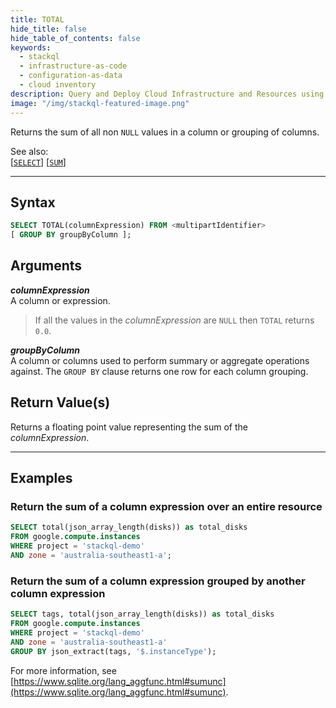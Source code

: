 ```yaml
---
title: TOTAL
hide_title: false
hide_table_of_contents: false
keywords:
  - stackql
  - infrastructure-as-code
  - configuration-as-data
  - cloud inventory
description: Query and Deploy Cloud Infrastructure and Resources using SQL
image: "/img/stackql-featured-image.png"
---
```

Returns the sum of all non `NULL` values in a column or grouping of columns.  

See also:  
[[` SELECT `]](/docs/language-spec/select) [[` SUM `]](/docs/language-spec/functions/aggregate/sum)

* * * 

## Syntax

```sql
SELECT TOTAL(columnExpression) FROM <multipartIdentifier>
[ GROUP BY groupByColumn ];
```

## Arguments

__*columnExpression*__  
A column or expression.

> If all the values in the *columnExpression* are `NULL` then `TOTAL` returns `0.0`.  

__*groupByColumn*__  
A column or columns used to perform summary or aggregate operations against.  The `GROUP BY` clause returns one row for each column grouping.

## Return Value(s)

Returns a floating point value representing the sum of the *columnExpression*.

* * *

## Examples

### Return the sum of a column expression over an entire resource

```sql
SELECT total(json_array_length(disks)) as total_disks
FROM google.compute.instances 
WHERE project = 'stackql-demo' 
AND zone = 'australia-southeast1-a';
```

### Return the sum of a column expression grouped by another column expression

```sql
SELECT tags, total(json_array_length(disks)) as total_disks
FROM google.compute.instances 
WHERE project = 'stackql-demo' 
AND zone = 'australia-southeast1-a'
GROUP BY json_extract(tags, '$.instanceType');
```

For more information, see [https://www.sqlite.org/lang_aggfunc.html#sumunc](https://www.sqlite.org/lang_aggfunc.html#sumunc).
